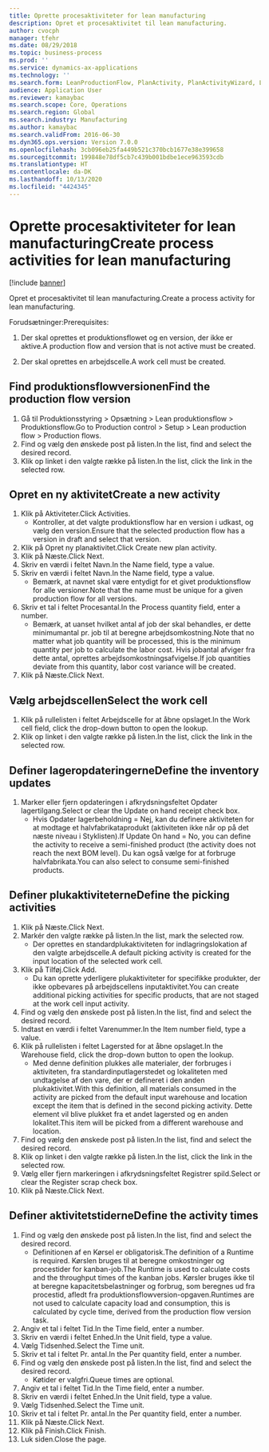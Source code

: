 ```yaml
---
title: Oprette procesaktiviteter for lean manufacturing
description: Opret et procesaktivitet til lean manufacturing.
author: cvocph
manager: tfehr
ms.date: 08/29/2018
ms.topic: business-process
ms.prod: ''
ms.service: dynamics-ax-applications
ms.technology: ''
ms.search.form: LeanProductionFlow, PlanActivity, PlanActivityWizard, LeanWorkCellLookup, InventLocationIdLookup, PlanActivityDetails, KanbanJobPickingListPart
audience: Application User
ms.reviewer: kamaybac
ms.search.scope: Core, Operations
ms.search.region: Global
ms.search.industry: Manufacturing
ms.author: kamaybac
ms.search.validFrom: 2016-06-30
ms.dyn365.ops.version: Version 7.0.0
ms.openlocfilehash: 3cb096eb25fa449b521c370bcb1677e38e399658
ms.sourcegitcommit: 199848e78df5cb7c439b001bdbe1ece963593cdb
ms.translationtype: HT
ms.contentlocale: da-DK
ms.lasthandoff: 10/13/2020
ms.locfileid: "4424345"
---
```

# <a name="create-process-activities-for-lean-manufacturing"></a><span data-ttu-id="90945-103">Oprette procesaktiviteter for lean manufacturing</span><span class="sxs-lookup"><span data-stu-id="90945-103">Create process activities for lean manufacturing</span></span>

[!include [banner](../../includes/banner.md)]

<span data-ttu-id="90945-104">Opret et procesaktivitet til lean manufacturing.</span><span class="sxs-lookup"><span data-stu-id="90945-104">Create a process activity for lean manufacturing.</span></span> 

<span data-ttu-id="90945-105">Forudsætninger:</span><span class="sxs-lookup"><span data-stu-id="90945-105">Prerequisites:</span></span> 

1. <span data-ttu-id="90945-106">Der skal oprettes et produktionsflowet og en version, der ikke er aktive.</span><span class="sxs-lookup"><span data-stu-id="90945-106">A production flow and version that is not active must be created.</span></span>

2. <span data-ttu-id="90945-107">Der skal oprettes en arbejdscelle.</span><span class="sxs-lookup"><span data-stu-id="90945-107">A work cell must be created.</span></span>


## <a name="find-the-production-flow-version"></a><span data-ttu-id="90945-108">Find produktionsflowversionen</span><span class="sxs-lookup"><span data-stu-id="90945-108">Find the production flow version</span></span>
1. <span data-ttu-id="90945-109">Gå til Produktionsstyring > Opsætning > Lean produktionsflow > Produktionsflow.</span><span class="sxs-lookup"><span data-stu-id="90945-109">Go to Production control > Setup > Lean production flow > Production flows.</span></span>
2. <span data-ttu-id="90945-110">Find og vælg den ønskede post på listen.</span><span class="sxs-lookup"><span data-stu-id="90945-110">In the list, find and select the desired record.</span></span>
3. <span data-ttu-id="90945-111">Klik op linket i den valgte række på listen.</span><span class="sxs-lookup"><span data-stu-id="90945-111">In the list, click the link in the selected row.</span></span>

## <a name="create-a-new-activity"></a><span data-ttu-id="90945-112">Opret en ny aktivitet</span><span class="sxs-lookup"><span data-stu-id="90945-112">Create a new activity</span></span>
1. <span data-ttu-id="90945-113">Klik på Aktiviteter.</span><span class="sxs-lookup"><span data-stu-id="90945-113">Click Activities.</span></span>
    * <span data-ttu-id="90945-114">Kontroller, at det valgte produktionsflow har en version i udkast, og vælg den version.</span><span class="sxs-lookup"><span data-stu-id="90945-114">Ensure that the selected production flow has a version in draft and select that version.</span></span>  
2. <span data-ttu-id="90945-115">Klik på Opret ny planaktivitet.</span><span class="sxs-lookup"><span data-stu-id="90945-115">Click Create new plan activity.</span></span>
3. <span data-ttu-id="90945-116">Klik på Næste.</span><span class="sxs-lookup"><span data-stu-id="90945-116">Click Next.</span></span>
4. <span data-ttu-id="90945-117">Skriv en værdi i feltet Navn.</span><span class="sxs-lookup"><span data-stu-id="90945-117">In the Name field, type a value.</span></span>
5. <span data-ttu-id="90945-118">Skriv en værdi i feltet Navn.</span><span class="sxs-lookup"><span data-stu-id="90945-118">In the Name field, type a value.</span></span>
    * <span data-ttu-id="90945-119">Bemærk, at navnet skal være entydigt for et givet produktionsflow for alle versioner.</span><span class="sxs-lookup"><span data-stu-id="90945-119">Note that the name must be unique for a given production flow for all versions.</span></span>  
6. <span data-ttu-id="90945-120">Skriv et tal i feltet Procesantal.</span><span class="sxs-lookup"><span data-stu-id="90945-120">In the Process quantity field, enter a number.</span></span>
    * <span data-ttu-id="90945-121">Bemærk, at uanset hvilket antal af job der skal behandles, er dette minimumantal pr. job til at beregne arbejdsomkostning.</span><span class="sxs-lookup"><span data-stu-id="90945-121">Note that no matter what job quantity will be processed, this is the minimum quantity per job to calculate the labor cost.</span></span> <span data-ttu-id="90945-122">Hvis jobantal afviger fra dette antal, oprettes arbejdsomkostningsafvigelse.</span><span class="sxs-lookup"><span data-stu-id="90945-122">If job quantities deviate from this quantity, labor cost variance will be created.</span></span>  
7. <span data-ttu-id="90945-123">Klik på Næste.</span><span class="sxs-lookup"><span data-stu-id="90945-123">Click Next.</span></span>

## <a name="select-the-work-cell"></a><span data-ttu-id="90945-124">Vælg arbejdscellen</span><span class="sxs-lookup"><span data-stu-id="90945-124">Select the work cell</span></span>
1. <span data-ttu-id="90945-125">Klik på rullelisten i feltet Arbejdscelle for at åbne opslaget.</span><span class="sxs-lookup"><span data-stu-id="90945-125">In the Work cell field, click the drop-down button to open the lookup.</span></span>
2. <span data-ttu-id="90945-126">Klik op linket i den valgte række på listen.</span><span class="sxs-lookup"><span data-stu-id="90945-126">In the list, click the link in the selected row.</span></span>

## <a name="define-the-inventory-updates"></a><span data-ttu-id="90945-127">Definer lageropdateringerne</span><span class="sxs-lookup"><span data-stu-id="90945-127">Define the inventory updates</span></span>
1. <span data-ttu-id="90945-128">Marker eller fjern opdateringen i afkrydsningsfeltet Opdater lagertilgang.</span><span class="sxs-lookup"><span data-stu-id="90945-128">Select or clear the Update on hand receipt check box.</span></span>
    * <span data-ttu-id="90945-129">Hvis Opdater lagerbeholdning = Nej, kan du definere aktiviteten for at modtage et halvfabrikataprodukt (aktiviteten ikke når op på det næste niveau i Styklisten).</span><span class="sxs-lookup"><span data-stu-id="90945-129">If Update On hand = No, you can define the activity to receive a semi-finished product (the activity does not reach the next BOM level).</span></span>    <span data-ttu-id="90945-130">Du kan også vælge for at forbruge halvfabrikata.</span><span class="sxs-lookup"><span data-stu-id="90945-130">You can also select to consume semi-finished products.</span></span>  

## <a name="define-the-picking-activities"></a><span data-ttu-id="90945-131">Definer plukaktiviteterne</span><span class="sxs-lookup"><span data-stu-id="90945-131">Define the picking activities</span></span>
1. <span data-ttu-id="90945-132">Klik på Næste.</span><span class="sxs-lookup"><span data-stu-id="90945-132">Click Next.</span></span>
2. <span data-ttu-id="90945-133">Markér den valgte række på listen.</span><span class="sxs-lookup"><span data-stu-id="90945-133">In the list, mark the selected row.</span></span>
    * <span data-ttu-id="90945-134">Der oprettes en standardplukaktiviteten for indlagringslokation af den valgte arbejdscelle.</span><span class="sxs-lookup"><span data-stu-id="90945-134">A default picking activity is created for the input location of the selected work cell.</span></span>  
3. <span data-ttu-id="90945-135">Klik på Tilføj.</span><span class="sxs-lookup"><span data-stu-id="90945-135">Click Add.</span></span>
    * <span data-ttu-id="90945-136">Du kan oprette yderligere plukaktiviteter for specifikke produkter, der ikke opbevares på arbejdscellens inputaktivitet.</span><span class="sxs-lookup"><span data-stu-id="90945-136">You can create additional picking activities for specific products, that are not staged at the work cell input activity.</span></span>  
4. <span data-ttu-id="90945-137">Find og vælg den ønskede post på listen.</span><span class="sxs-lookup"><span data-stu-id="90945-137">In the list, find and select the desired record.</span></span>
5. <span data-ttu-id="90945-138">Indtast en værdi i feltet Varenummer.</span><span class="sxs-lookup"><span data-stu-id="90945-138">In the Item number field, type a value.</span></span>
6. <span data-ttu-id="90945-139">Klik på rullelisten i feltet Lagersted for at åbne opslaget.</span><span class="sxs-lookup"><span data-stu-id="90945-139">In the Warehouse field, click the drop-down button to open the lookup.</span></span>
    * <span data-ttu-id="90945-140">Med denne definition plukkes alle materialer, der forbruges i aktiviteten, fra standardinputlagerstedet og lokaliteten med undtagelse af den vare, der er defineret i den anden plukaktivitet.</span><span class="sxs-lookup"><span data-stu-id="90945-140">With this definition, all materials consumed in the activity are picked from the default input warehouse and location except the item that is defined in the second picking activity.</span></span> <span data-ttu-id="90945-141">Dette element vil blive plukket fra et andet lagersted og en anden lokalitet.</span><span class="sxs-lookup"><span data-stu-id="90945-141">This item will be picked from a different warehouse and location.</span></span>  
7. <span data-ttu-id="90945-142">Find og vælg den ønskede post på listen.</span><span class="sxs-lookup"><span data-stu-id="90945-142">In the list, find and select the desired record.</span></span>
8. <span data-ttu-id="90945-143">Klik op linket i den valgte række på listen.</span><span class="sxs-lookup"><span data-stu-id="90945-143">In the list, click the link in the selected row.</span></span>
9. <span data-ttu-id="90945-144">Vælg eller fjern markeringen i afkrydsningsfeltet Registrer spild.</span><span class="sxs-lookup"><span data-stu-id="90945-144">Select or clear the Register scrap check box.</span></span>
10. <span data-ttu-id="90945-145">Klik på Næste.</span><span class="sxs-lookup"><span data-stu-id="90945-145">Click Next.</span></span>

## <a name="define-the-activity-times"></a><span data-ttu-id="90945-146">Definer aktivitetstiderne</span><span class="sxs-lookup"><span data-stu-id="90945-146">Define the activity times</span></span>
1. <span data-ttu-id="90945-147">Find og vælg den ønskede post på listen.</span><span class="sxs-lookup"><span data-stu-id="90945-147">In the list, find and select the desired record.</span></span>
    * <span data-ttu-id="90945-148">Definitionen af en Kørsel er obligatorisk.</span><span class="sxs-lookup"><span data-stu-id="90945-148">The definition of a Runtime is required.</span></span> <span data-ttu-id="90945-149">Kørslen bruges til at beregne omkostninger og procestider for kanban-job.</span><span class="sxs-lookup"><span data-stu-id="90945-149">The Runtime is used to calculate costs and the throughput times of the kanban jobs.</span></span> <span data-ttu-id="90945-150">Kørsler bruges ikke til at beregne kapacitetsbelastninger og forbrug, som beregnes ud fra procestid, afledt fra produktionsflowversion-opgaven.</span><span class="sxs-lookup"><span data-stu-id="90945-150">Runtimes are not used to calculate capacity load and consumption, this is calculated by cycle time, derived from the production flow version task.</span></span>  
2. <span data-ttu-id="90945-151">Angiv et tal i feltet Tid.</span><span class="sxs-lookup"><span data-stu-id="90945-151">In the Time field, enter a number.</span></span>
3. <span data-ttu-id="90945-152">Skriv en værdi i feltet Enhed.</span><span class="sxs-lookup"><span data-stu-id="90945-152">In the Unit field, type a value.</span></span>
4. <span data-ttu-id="90945-153">Vælg Tidsenhed.</span><span class="sxs-lookup"><span data-stu-id="90945-153">Select the Time unit.</span></span>
5. <span data-ttu-id="90945-154">Skriv et tal i feltet Pr. antal.</span><span class="sxs-lookup"><span data-stu-id="90945-154">In the Per quantity field, enter a number.</span></span>
6. <span data-ttu-id="90945-155">Find og vælg den ønskede post på listen.</span><span class="sxs-lookup"><span data-stu-id="90945-155">In the list, find and select the desired record.</span></span>
    * <span data-ttu-id="90945-156">Køtider er valgfri.</span><span class="sxs-lookup"><span data-stu-id="90945-156">Queue times are optional.</span></span>  
7. <span data-ttu-id="90945-157">Angiv et tal i feltet Tid.</span><span class="sxs-lookup"><span data-stu-id="90945-157">In the Time field, enter a number.</span></span>
8. <span data-ttu-id="90945-158">Skriv en værdi i feltet Enhed.</span><span class="sxs-lookup"><span data-stu-id="90945-158">In the Unit field, type a value.</span></span>
9. <span data-ttu-id="90945-159">Vælg Tidsenhed.</span><span class="sxs-lookup"><span data-stu-id="90945-159">Select the Time unit.</span></span>
10. <span data-ttu-id="90945-160">Skriv et tal i feltet Pr. antal.</span><span class="sxs-lookup"><span data-stu-id="90945-160">In the Per quantity field, enter a number.</span></span>
11. <span data-ttu-id="90945-161">Klik på Næste.</span><span class="sxs-lookup"><span data-stu-id="90945-161">Click Next.</span></span>
12. <span data-ttu-id="90945-162">Klik på Finish.</span><span class="sxs-lookup"><span data-stu-id="90945-162">Click Finish.</span></span>
13. <span data-ttu-id="90945-163">Luk siden.</span><span class="sxs-lookup"><span data-stu-id="90945-163">Close the page.</span></span>

